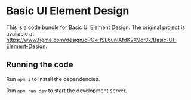 
  # Basic UI Element Design

  This is a code bundle for Basic UI Element Design. The original project is available at https://www.figma.com/design/cPGxHSL6uniAfdK2X9drJk/Basic-UI-Element-Design.

  ## Running the code

  Run `npm i` to install the dependencies.

  Run `npm run dev` to start the development server.
  
